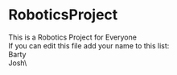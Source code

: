 # RoboticsProject
This is a Robotics Project for Everyone\
If you can edit this file add your name to this list:\
Barty\
Josh\
